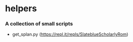 # helpers

### A collection of small scripts 

* get_splan.py (https://repl.it/repls/SlateblueScholarlyRom)
